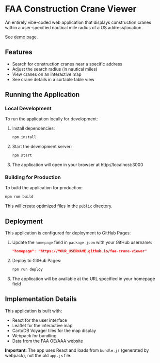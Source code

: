 # FAA Construction Crane Viewer

An entirely vibe-coded web application that displays construction cranes within a user-specified nautical mile radius of a US address/location.

See [demo page](https://jeffreyp.github.io/faa-crane-viewer). 

## Features

- Search for construction cranes near a specific address 
- Adjust the search radius (in nautical miles)
- View cranes on an interactive map
- See crane details in a sortable table view

## Running the Application

### Local Development

To run the application locally for development:

1. Install dependencies:
   ```bash
   npm install
   ```

2. Start the development server:
   ```bash
   npm start
   ```

3. The application will open in your browser at http://localhost:3000

### Building for Production

To build the application for production:

```bash
npm run build
```

This will create optimized files in the `public` directory.

## Deployment

This application is configured for deployment to GitHub Pages:

1. Update the `homepage` field in `package.json` with your GitHub username:
   ```json
   "homepage": "https://YOUR_USERNAME.github.io/faa-crane-viewer"
   ```

2. Deploy to GitHub Pages:
   ```bash
   npm run deploy
   ```

3. The application will be available at the URL specified in your homepage field

## Implementation Details

This application is built with:

- React for the user interface
- Leaflet for the interactive map
- CartoDB Voyager tiles for the map display
- Webpack for bundling
- Data from the FAA OE/AAA website

**Important**: The app uses React and loads from `bundle.js` (generated by webpack), not the old `app.js` file.
